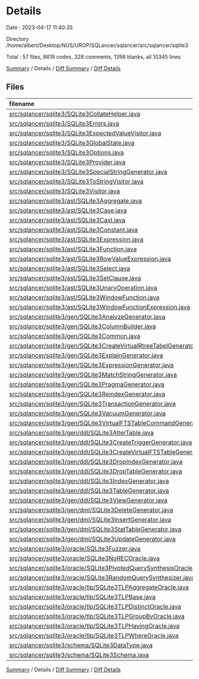 # Details

Date : 2023-04-17 11:40:35

Directory /home/albert/Desktop/NUS/UROP/SQLancer/sqlancer/src/sqlancer/sqlite3

Total : 57 files,  8619 codes, 328 comments, 1398 blanks, all 10345 lines

[Summary](results.md) / Details / [Diff Summary](diff.md) / [Diff Details](diff-details.md)

## Files
| filename | language | code | comment | blank | total |
| :--- | :--- | ---: | ---: | ---: | ---: |
| [src/sqlancer/sqlite3/SQLite3CollateHelper.java](/src/sqlancer/sqlite3/SQLite3CollateHelper.java) | Java | 15 | 0 | 6 | 21 |
| [src/sqlancer/sqlite3/SQLite3Errors.java](/src/sqlancer/sqlite3/SQLite3Errors.java) | Java | 92 | 8 | 20 | 120 |
| [src/sqlancer/sqlite3/SQLite3ExpectedValueVisitor.java](/src/sqlancer/sqlite3/SQLite3ExpectedValueVisitor.java) | Java | 263 | 0 | 44 | 307 |
| [src/sqlancer/sqlite3/SQLite3GlobalState.java](/src/sqlancer/sqlite3/SQLite3GlobalState.java) | Java | 10 | 0 | 6 | 16 |
| [src/sqlancer/sqlite3/SQLite3Options.java](/src/sqlancer/sqlite3/SQLite3Options.java) | Java | 144 | 0 | 36 | 180 |
| [src/sqlancer/sqlite3/SQLite3Provider.java](/src/sqlancer/sqlite3/SQLite3Provider.java) | Java | 324 | 5 | 32 | 361 |
| [src/sqlancer/sqlite3/SQLite3SpecialStringGenerator.java](/src/sqlancer/sqlite3/SQLite3SpecialStringGenerator.java) | Java | 37 | 0 | 7 | 44 |
| [src/sqlancer/sqlite3/SQLite3ToStringVisitor.java](/src/sqlancer/sqlite3/SQLite3ToStringVisitor.java) | Java | 438 | 9 | 39 | 486 |
| [src/sqlancer/sqlite3/SQLite3Visitor.java](/src/sqlancer/sqlite3/SQLite3Visitor.java) | Java | 173 | 1 | 47 | 221 |
| [src/sqlancer/sqlite3/ast/SQLite3Aggregate.java](/src/sqlancer/sqlite3/ast/SQLite3Aggregate.java) | Java | 109 | 5 | 19 | 133 |
| [src/sqlancer/sqlite3/ast/SQLite3Case.java](/src/sqlancer/sqlite3/ast/SQLite3Case.java) | Java | 126 | 0 | 26 | 152 |
| [src/sqlancer/sqlite3/ast/SQLite3Cast.java](/src/sqlancer/sqlite3/ast/SQLite3Cast.java) | Java | 250 | 8 | 25 | 283 |
| [src/sqlancer/sqlite3/ast/SQLite3Constant.java](/src/sqlancer/sqlite3/ast/SQLite3Constant.java) | Java | 512 | 5 | 109 | 626 |
| [src/sqlancer/sqlite3/ast/SQLite3Expression.java](/src/sqlancer/sqlite3/ast/SQLite3Expression.java) | Java | 1,254 | 36 | 264 | 1,554 |
| [src/sqlancer/sqlite3/ast/SQLite3Function.java](/src/sqlancer/sqlite3/ast/SQLite3Function.java) | Java | 304 | 10 | 42 | 356 |
| [src/sqlancer/sqlite3/ast/SQLite3RowValueExpression.java](/src/sqlancer/sqlite3/ast/SQLite3RowValueExpression.java) | Java | 22 | 0 | 9 | 31 |
| [src/sqlancer/sqlite3/ast/SQLite3Select.java](/src/sqlancer/sqlite3/ast/SQLite3Select.java) | Java | 108 | 1 | 32 | 141 |
| [src/sqlancer/sqlite3/ast/SQLite3SetClause.java](/src/sqlancer/sqlite3/ast/SQLite3SetClause.java) | Java | 39 | 1 | 15 | 55 |
| [src/sqlancer/sqlite3/ast/SQLite3UnaryOperation.java](/src/sqlancer/sqlite3/ast/SQLite3UnaryOperation.java) | Java | 125 | 9 | 23 | 157 |
| [src/sqlancer/sqlite3/ast/SQLite3WindowFunction.java](/src/sqlancer/sqlite3/ast/SQLite3WindowFunction.java) | Java | 123 | 0 | 21 | 144 |
| [src/sqlancer/sqlite3/ast/SQLite3WindowFunctionExpression.java](/src/sqlancer/sqlite3/ast/SQLite3WindowFunctionExpression.java) | Java | 133 | 0 | 48 | 181 |
| [src/sqlancer/sqlite3/gen/SQLite3AnalyzeGenerator.java](/src/sqlancer/sqlite3/gen/SQLite3AnalyzeGenerator.java) | Java | 35 | 0 | 7 | 42 |
| [src/sqlancer/sqlite3/gen/SQLite3ColumnBuilder.java](/src/sqlancer/sqlite3/gen/SQLite3ColumnBuilder.java) | Java | 144 | 2 | 19 | 165 |
| [src/sqlancer/sqlite3/gen/SQLite3Common.java](/src/sqlancer/sqlite3/gen/SQLite3Common.java) | Java | 120 | 2 | 19 | 141 |
| [src/sqlancer/sqlite3/gen/SQLite3CreateVirtualRtreeTabelGenerator.java](/src/sqlancer/sqlite3/gen/SQLite3CreateVirtualRtreeTabelGenerator.java) | Java | 54 | 0 | 9 | 63 |
| [src/sqlancer/sqlite3/gen/SQLite3ExplainGenerator.java](/src/sqlancer/sqlite3/gen/SQLite3ExplainGenerator.java) | Java | 30 | 0 | 7 | 37 |
| [src/sqlancer/sqlite3/gen/SQLite3ExpressionGenerator.java](/src/sqlancer/sqlite3/gen/SQLite3ExpressionGenerator.java) | Java | 588 | 49 | 69 | 706 |
| [src/sqlancer/sqlite3/gen/SQLite3MatchStringGenerator.java](/src/sqlancer/sqlite3/gen/SQLite3MatchStringGenerator.java) | Java | 84 | 0 | 10 | 94 |
| [src/sqlancer/sqlite3/gen/SQLite3PragmaGenerator.java](/src/sqlancer/sqlite3/gen/SQLite3PragmaGenerator.java) | Java | 189 | 33 | 14 | 236 |
| [src/sqlancer/sqlite3/gen/SQLite3ReindexGenerator.java](/src/sqlancer/sqlite3/gen/SQLite3ReindexGenerator.java) | Java | 39 | 4 | 6 | 49 |
| [src/sqlancer/sqlite3/gen/SQLite3TransactionGenerator.java](/src/sqlancer/sqlite3/gen/SQLite3TransactionGenerator.java) | Java | 32 | 1 | 8 | 41 |
| [src/sqlancer/sqlite3/gen/SQLite3VacuumGenerator.java](/src/sqlancer/sqlite3/gen/SQLite3VacuumGenerator.java) | Java | 18 | 3 | 6 | 27 |
| [src/sqlancer/sqlite3/gen/SQLite3VirtualFTSTableCommandGenerator.java](/src/sqlancer/sqlite3/gen/SQLite3VirtualFTSTableCommandGenerator.java) | Java | 86 | 3 | 9 | 98 |
| [src/sqlancer/sqlite3/gen/ddl/SQLite3AlterTable.java](/src/sqlancer/sqlite3/gen/ddl/SQLite3AlterTable.java) | Java | 69 | 7 | 11 | 87 |
| [src/sqlancer/sqlite3/gen/ddl/SQLite3CreateTriggerGenerator.java](/src/sqlancer/sqlite3/gen/ddl/SQLite3CreateTriggerGenerator.java) | Java | 131 | 0 | 15 | 146 |
| [src/sqlancer/sqlite3/gen/ddl/SQLite3CreateVirtualFTSTableGenerator.java](/src/sqlancer/sqlite3/gen/ddl/SQLite3CreateVirtualFTSTableGenerator.java) | Java | 175 | 2 | 18 | 195 |
| [src/sqlancer/sqlite3/gen/ddl/SQLite3DropIndexGenerator.java](/src/sqlancer/sqlite3/gen/ddl/SQLite3DropIndexGenerator.java) | Java | 23 | 1 | 6 | 30 |
| [src/sqlancer/sqlite3/gen/ddl/SQLite3DropTableGenerator.java](/src/sqlancer/sqlite3/gen/ddl/SQLite3DropTableGenerator.java) | Java | 25 | 0 | 7 | 32 |
| [src/sqlancer/sqlite3/gen/ddl/SQLite3IndexGenerator.java](/src/sqlancer/sqlite3/gen/ddl/SQLite3IndexGenerator.java) | Java | 104 | 11 | 12 | 127 |
| [src/sqlancer/sqlite3/gen/ddl/SQLite3TableGenerator.java](/src/sqlancer/sqlite3/gen/ddl/SQLite3TableGenerator.java) | Java | 190 | 20 | 17 | 227 |
| [src/sqlancer/sqlite3/gen/ddl/SQLite3ViewGenerator.java](/src/sqlancer/sqlite3/gen/ddl/SQLite3ViewGenerator.java) | Java | 81 | 11 | 11 | 103 |
| [src/sqlancer/sqlite3/gen/dml/SQLite3DeleteGenerator.java](/src/sqlancer/sqlite3/gen/dml/SQLite3DeleteGenerator.java) | Java | 39 | 0 | 8 | 47 |
| [src/sqlancer/sqlite3/gen/dml/SQLite3InsertGenerator.java](/src/sqlancer/sqlite3/gen/dml/SQLite3InsertGenerator.java) | Java | 149 | 4 | 15 | 168 |
| [src/sqlancer/sqlite3/gen/dml/SQLite3StatTableGenerator.java](/src/sqlancer/sqlite3/gen/dml/SQLite3StatTableGenerator.java) | Java | 80 | 0 | 9 | 89 |
| [src/sqlancer/sqlite3/gen/dml/SQLite3UpdateGenerator.java](/src/sqlancer/sqlite3/gen/dml/SQLite3UpdateGenerator.java) | Java | 86 | 11 | 18 | 115 |
| [src/sqlancer/sqlite3/oracle/SQLite3Fuzzer.java](/src/sqlancer/sqlite3/oracle/SQLite3Fuzzer.java) | Java | 24 | 1 | 8 | 33 |
| [src/sqlancer/sqlite3/oracle/SQLite3NoRECOracle.java](/src/sqlancer/sqlite3/oracle/SQLite3NoRECOracle.java) | Java | 185 | 0 | 22 | 207 |
| [src/sqlancer/sqlite3/oracle/SQLite3PivotedQuerySynthesisOracle.java](/src/sqlancer/sqlite3/oracle/SQLite3PivotedQuerySynthesisOracle.java) | Java | 300 | 26 | 27 | 353 |
| [src/sqlancer/sqlite3/oracle/SQLite3RandomQuerySynthesizer.java](/src/sqlancer/sqlite3/oracle/SQLite3RandomQuerySynthesizer.java) | Java | 135 | 16 | 10 | 161 |
| [src/sqlancer/sqlite3/oracle/tlp/SQLite3TLPAggregateOracle.java](/src/sqlancer/sqlite3/oracle/tlp/SQLite3TLPAggregateOracle.java) | Java | 114 | 4 | 16 | 134 |
| [src/sqlancer/sqlite3/oracle/tlp/SQLite3TLPBase.java](/src/sqlancer/sqlite3/oracle/tlp/SQLite3TLPBase.java) | Java | 62 | 0 | 10 | 72 |
| [src/sqlancer/sqlite3/oracle/tlp/SQLite3TLPDistinctOracle.java](/src/sqlancer/sqlite3/oracle/tlp/SQLite3TLPDistinctOracle.java) | Java | 38 | 0 | 10 | 48 |
| [src/sqlancer/sqlite3/oracle/tlp/SQLite3TLPGroupByOracle.java](/src/sqlancer/sqlite3/oracle/tlp/SQLite3TLPGroupByOracle.java) | Java | 46 | 0 | 11 | 57 |
| [src/sqlancer/sqlite3/oracle/tlp/SQLite3TLPHavingOracle.java](/src/sqlancer/sqlite3/oracle/tlp/SQLite3TLPHavingOracle.java) | Java | 84 | 1 | 9 | 94 |
| [src/sqlancer/sqlite3/oracle/tlp/SQLite3TLPWhereOracle.java](/src/sqlancer/sqlite3/oracle/tlp/SQLite3TLPWhereOracle.java) | Java | 41 | 0 | 10 | 51 |
| [src/sqlancer/sqlite3/schema/SQLite3DataType.java](/src/sqlancer/sqlite3/schema/SQLite3DataType.java) | Java | 4 | 0 | 3 | 7 |
| [src/sqlancer/sqlite3/schema/SQLite3Schema.java](/src/sqlancer/sqlite3/schema/SQLite3Schema.java) | Java | 414 | 18 | 62 | 494 |

[Summary](results.md) / Details / [Diff Summary](diff.md) / [Diff Details](diff-details.md)